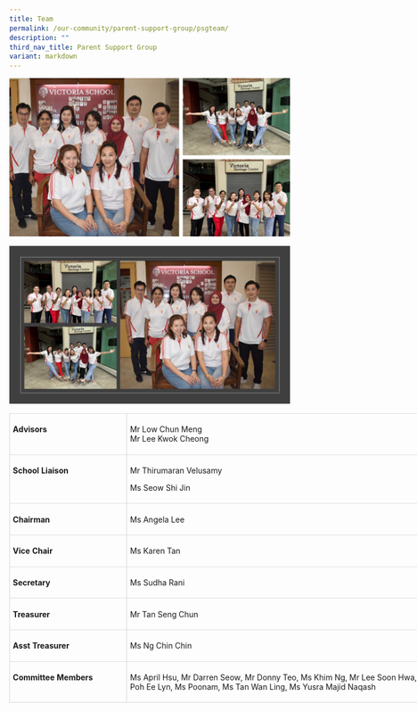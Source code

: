 ```yaml
---
title: Team
permalink: /our-community/parent-support-group/psgteam/
description: ""
third_nav_title: Parent Support Group
variant: markdown
---
```

![](/images/VS_PSG_Group_Collage_1.jpg)

![](/images/VS_PSG_Group_Collage_2.jpg)

<table style="width:699.0pt;border-collapse:collapse;mso-yfti-tbllook:1536;
 mso-padding-alt:0in 0in 0in 0in" width="932" cellpadding="0" cellspacing="0" border="0" class="MsoNormalTable"><tbody><tr style="mso-yfti-irow:0;mso-yfti-firstrow:yes"><td style="width:152.0pt;border-top:#DDDDDD;border-left:
  #D6D6D6;border-bottom:#DDDDDD;border-right:#D6D6D6;border-style:solid;
  border-width:1.0pt;mso-border-top-alt:#DDDDDD .5pt;mso-border-left-alt:#D6D6D6 1.0pt;
  mso-border-bottom-alt:#DDDDDD .5pt;mso-border-right-alt:#D6D6D6 1.0pt;
  mso-border-style-alt:solid;padding:4.0pt 4.0pt 4.0pt 4.0pt" valign="top" width="203"><p class="MsoNormal"><b><span style="mso-ansi-language:EN-SG" lang="EN-SG">Advisors</span></b></p></td><td style="width:547.0pt;border-top:solid #DDDDDD 1.0pt;
  border-left:none;border-bottom:solid #DDDDDD 1.0pt;border-right:solid #D6D6D6 1.0pt;
  mso-border-left-alt:solid #D6D6D6 1.0pt;mso-border-top-alt:#DDDDDD .5pt;
  mso-border-left-alt:#D6D6D6 1.0pt;mso-border-bottom-alt:#DDDDDD .5pt;
  mso-border-right-alt:#D6D6D6 1.0pt;mso-border-style-alt:solid;padding:4.0pt 4.0pt 4.0pt 4.0pt" valign="top" width="729"><p class="MsoNormal">Mr&nbsp;Low Chun Meng<br>Mr Lee Kwok Cheong</p></td></tr><tr style="mso-yfti-irow:1"><td style="width:152.0pt;border-top:none;border-left:
  solid #D6D6D6 1.0pt;border-bottom:solid #DDDDDD 1.0pt;border-right:solid #D6D6D6 1.0pt;
  mso-border-top-alt:solid #DDDDDD .5pt;mso-border-top-alt:#DDDDDD .5pt;
  mso-border-left-alt:#D6D6D6 1.0pt;mso-border-bottom-alt:#DDDDDD .5pt;
  mso-border-right-alt:#D6D6D6 1.0pt;mso-border-style-alt:solid;padding:4.0pt 4.0pt 4.0pt 4.0pt" valign="top" width="203"><p class="MsoNormal"><b><span style="mso-ansi-language:EN-SG" lang="EN-SG">School Liaison</span></b></p></td><td style="width:547.0pt;border-top:none;border-left:
  none;border-bottom:solid #DDDDDD 1.0pt;border-right:solid #D6D6D6 1.0pt;
  mso-border-top-alt:solid #DDDDDD .5pt;mso-border-left-alt:solid #D6D6D6 1.0pt;
  mso-border-top-alt:#DDDDDD .5pt;mso-border-left-alt:#D6D6D6 1.0pt;mso-border-bottom-alt:
  #DDDDDD .5pt;mso-border-right-alt:#D6D6D6 1.0pt;mso-border-style-alt:solid;
  padding:4.0pt 4.0pt 4.0pt 4.0pt" valign="top" width="729"><p class="MsoNormal"><span style="mso-ansi-language:EN-SG" lang="EN-SG">Mr Thirumaran Velusamy</span></p><p class="MsoNormal"><span style="mso-ansi-language:EN-SG" lang="EN-SG">Ms Seow Shi Jin</span></p></td></tr><tr style="mso-yfti-irow:2"><td style="width:152.0pt;border-top:none;border-left:
  solid #D6D6D6 1.0pt;border-bottom:solid #DDDDDD 1.0pt;border-right:solid #D6D6D6 1.0pt;
  mso-border-top-alt:solid #DDDDDD .5pt;mso-border-top-alt:#DDDDDD .5pt;
  mso-border-left-alt:#D6D6D6 1.0pt;mso-border-bottom-alt:#DDDDDD .5pt;
  mso-border-right-alt:#D6D6D6 1.0pt;mso-border-style-alt:solid;padding:4.0pt 4.0pt 4.0pt 4.0pt" valign="top" width="203"><p class="MsoNormal"><b><span style="mso-ansi-language:EN-SG" lang="EN-SG">Chairman</span></b></p></td><td style="width:547.0pt;border-top:none;border-left:
  none;border-bottom:solid #DDDDDD 1.0pt;border-right:solid #D6D6D6 1.0pt;
  mso-border-top-alt:solid #DDDDDD .5pt;mso-border-left-alt:solid #D6D6D6 1.0pt;
  mso-border-top-alt:#DDDDDD .5pt;mso-border-left-alt:#D6D6D6 1.0pt;mso-border-bottom-alt:
  #DDDDDD .5pt;mso-border-right-alt:#D6D6D6 1.0pt;mso-border-style-alt:solid;
  padding:4.0pt 4.0pt 4.0pt 4.0pt" valign="top" width="729"><p class="MsoNormal"><span style="mso-ansi-language:EN-SG" lang="EN-SG">Ms Angela Lee</span></p></td></tr><tr style="mso-yfti-irow:3"><td style="width:152.0pt;border-top:none;border-left:
  solid #D6D6D6 1.0pt;border-bottom:solid #DDDDDD 1.0pt;border-right:solid #D6D6D6 1.0pt;
  mso-border-top-alt:solid #DDDDDD .5pt;mso-border-top-alt:#DDDDDD .5pt;
  mso-border-left-alt:#D6D6D6 1.0pt;mso-border-bottom-alt:#DDDDDD .5pt;
  mso-border-right-alt:#D6D6D6 1.0pt;mso-border-style-alt:solid;padding:4.0pt 4.0pt 4.0pt 4.0pt" valign="top" width="203"><p class="MsoNormal"><b><span style="mso-ansi-language:EN-SG" lang="EN-SG">Vice Chair</span></b></p></td><td style="width:547.0pt;border-top:none;border-left:
  none;border-bottom:solid #DDDDDD 1.0pt;border-right:solid #D6D6D6 1.0pt;
  mso-border-top-alt:solid #DDDDDD .5pt;mso-border-left-alt:solid #D6D6D6 1.0pt;
  mso-border-top-alt:#DDDDDD .5pt;mso-border-left-alt:#D6D6D6 1.0pt;mso-border-bottom-alt:
  #DDDDDD .5pt;mso-border-right-alt:#D6D6D6 1.0pt;mso-border-style-alt:solid;
  padding:4.0pt 4.0pt 4.0pt 4.0pt" valign="top" width="729"><p class="MsoNormal"><span style="mso-ansi-language:EN-SG" lang="EN-SG">Ms Karen Tan</span></p></td></tr><tr style="mso-yfti-irow:4"><td style="width:152.0pt;border-top:none;border-left:
  solid #D6D6D6 1.0pt;border-bottom:solid #DDDDDD 1.0pt;border-right:solid #D6D6D6 1.0pt;
  mso-border-top-alt:solid #DDDDDD .5pt;mso-border-top-alt:#DDDDDD .5pt;
  mso-border-left-alt:#D6D6D6 1.0pt;mso-border-bottom-alt:#DDDDDD .5pt;
  mso-border-right-alt:#D6D6D6 1.0pt;mso-border-style-alt:solid;padding:4.0pt 4.0pt 4.0pt 4.0pt" valign="top" width="203"><p class="MsoNormal"><b><span style="mso-ansi-language:EN-SG" lang="EN-SG">Secretary</span></b></p></td><td style="width:547.0pt;border-top:none;border-left:
  none;border-bottom:solid #DDDDDD 1.0pt;border-right:solid #D6D6D6 1.0pt;
  mso-border-top-alt:solid #DDDDDD .5pt;mso-border-left-alt:solid #D6D6D6 1.0pt;
  mso-border-top-alt:#DDDDDD .5pt;mso-border-left-alt:#D6D6D6 1.0pt;mso-border-bottom-alt:
  #DDDDDD .5pt;mso-border-right-alt:#D6D6D6 1.0pt;mso-border-style-alt:solid;
  padding:4.0pt 4.0pt 4.0pt 4.0pt" valign="top" width="729"><p class="MsoNormal"><span style="mso-ansi-language:EN-SG" lang="EN-SG">Ms Sudha Rani</span></p></td></tr><tr style="mso-yfti-irow:5"><td style="width:152.0pt;border-top:none;border-left:
  solid #D6D6D6 1.0pt;border-bottom:solid #DDDDDD 1.0pt;border-right:solid #D6D6D6 1.0pt;
  mso-border-top-alt:solid #DDDDDD .5pt;mso-border-top-alt:#DDDDDD .5pt;
  mso-border-left-alt:#D6D6D6 1.0pt;mso-border-bottom-alt:#DDDDDD .5pt;
  mso-border-right-alt:#D6D6D6 1.0pt;mso-border-style-alt:solid;padding:4.0pt 4.0pt 4.0pt 4.0pt" valign="top" width="203"><p class="MsoNormal"><b><span style="mso-ansi-language:EN-SG" lang="EN-SG">Treasurer</span></b></p></td><td style="width:547.0pt;border-top:none;border-left:
  none;border-bottom:solid #DDDDDD 1.0pt;border-right:solid #D6D6D6 1.0pt;
  mso-border-top-alt:solid #DDDDDD .5pt;mso-border-left-alt:solid #D6D6D6 1.0pt;
  mso-border-top-alt:#DDDDDD .5pt;mso-border-left-alt:#D6D6D6 1.0pt;mso-border-bottom-alt:
  #DDDDDD .5pt;mso-border-right-alt:#D6D6D6 1.0pt;mso-border-style-alt:solid;
  padding:4.0pt 4.0pt 4.0pt 4.0pt" valign="top" width="729"><p class="MsoNormal"><span style="mso-ansi-language:EN-SG" lang="EN-SG">Mr Tan Seng Chun</span></p></td></tr><tr style="mso-yfti-irow:6"><td style="width:152.0pt;border-top:none;border-left:
  solid #D6D6D6 1.0pt;border-bottom:solid #DDDDDD 1.0pt;border-right:solid #D6D6D6 1.0pt;
  mso-border-top-alt:solid #DDDDDD .5pt;mso-border-top-alt:#DDDDDD .5pt;
  mso-border-left-alt:#D6D6D6 1.0pt;mso-border-bottom-alt:#DDDDDD .5pt;
  mso-border-right-alt:#D6D6D6 1.0pt;mso-border-style-alt:solid;padding:4.0pt 4.0pt 4.0pt 4.0pt" valign="top" width="203"><p class="MsoNormal"><b>Asst Treasurer</b></p></td><td style="width:547.0pt;border-top:none;border-left:
  none;border-bottom:solid #DDDDDD 1.0pt;border-right:solid #D6D6D6 1.0pt;
  mso-border-top-alt:solid #DDDDDD .5pt;mso-border-left-alt:solid #D6D6D6 1.0pt;
  mso-border-top-alt:#DDDDDD .5pt;mso-border-left-alt:#D6D6D6 1.0pt;mso-border-bottom-alt:
  #DDDDDD .5pt;mso-border-right-alt:#D6D6D6 1.0pt;mso-border-style-alt:solid;
  padding:4.0pt 4.0pt 4.0pt 4.0pt" valign="top" width="729"><p class="MsoNormal">Ms Ng Chin Chin</p></td></tr><tr style="mso-yfti-irow:7;mso-yfti-lastrow:yes"><td style="width:152.0pt;border:solid #D6D6D6 1.0pt;
  border-top:none;mso-border-top-alt:solid #DDDDDD .5pt;padding:4.0pt 4.0pt 4.0pt 4.0pt" valign="top" width="203"><p class="MsoNormal"><b><span style="mso-ansi-language:EN-SG" lang="EN-SG">Committee Members</span></b></p></td><td style="width:547.0pt;border-top:none;border-left:
  none;border-bottom:solid #D6D6D6 1.0pt;border-right:solid #D6D6D6 1.0pt;
  mso-border-top-alt:solid #DDDDDD .5pt;mso-border-left-alt:solid #D6D6D6 1.0pt;
  padding:4.0pt 4.0pt 4.0pt 4.0pt" valign="top" width="729"><p class="MsoNormal"><span style="mso-ansi-language:EN-SG" lang="EN-SG">Ms April Hsu, Mr Darren Seow, Mr Donny Teo, Ms Khim Ng, Mr Lee Soon Hwa, Mr Ping Hardianto Tjipto, Ms Poh Ee Lyn, Ms Poonam, Ms Tan Wan Ling, Ms Yusra Majid Naqash</span></p></td></tr></tbody></table>